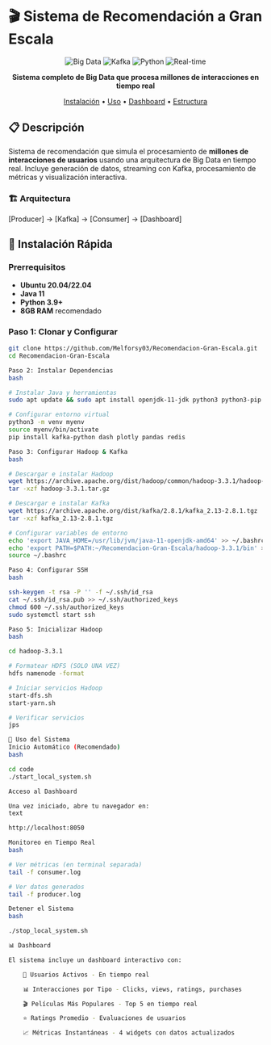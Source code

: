 # 🎬 Sistema de Recomendación a Gran Escala

<div align="center">

![Big Data](https://img.shields.io/badge/Big-Data-orange)
![Kafka](https://img.shields.io/badge/Apache-Kafka-blue)
![Python](https://img.shields.io/badge/Python-3.9-green)
![Real-time](https://img.shields.io/badge/Real--Time-Processing-red)

**Sistema completo de Big Data que procesa millones de interacciones en tiempo real**

[Instalación](#-instalación-rápida) • [Uso](#-uso-del-sistema) • [Dashboard](#-dashboard) • [Estructura](#-estructura-del-proyecto)

</div>

## 📋 Descripción

Sistema de recomendación que simula el procesamiento de **millones de interacciones de usuarios** usando una arquitectura de Big Data en tiempo real. Incluye generación de datos, streaming con Kafka, procesamiento de métricas y visualización interactiva.

### 🏗️ Arquitectura

[Producer] → [Kafka] → [Consumer] → [Dashboard]


## 🚀 Instalación Rápida

### Prerrequisitos
- **Ubuntu 20.04/22.04**
- **Java 11**
- **Python 3.9+**
- **8GB RAM** recomendado

### Paso 1: Clonar y Configurar
```bash
git clone https://github.com/Melforsy03/Recomendacion-Gran-Escala.git
cd Recomendacion-Gran-Escala

Paso 2: Instalar Dependencias
bash

# Instalar Java y herramientas
sudo apt update && sudo apt install openjdk-11-jdk python3 python3-pip python3-venv -y

# Configurar entorno virtual
python3 -m venv myenv
source myenv/bin/activate
pip install kafka-python dash plotly pandas redis

Paso 3: Configurar Hadoop & Kafka
bash

# Descargar e instalar Hadoop
wget https://archive.apache.org/dist/hadoop/common/hadoop-3.3.1/hadoop-3.3.1.tar.gz
tar -xzf hadoop-3.3.1.tar.gz

# Descargar e instalar Kafka
wget https://archive.apache.org/dist/kafka/2.8.1/kafka_2.13-2.8.1.tgz
tar -xzf kafka_2.13-2.8.1.tgz

# Configurar variables de entorno
echo 'export JAVA_HOME=/usr/lib/jvm/java-11-openjdk-amd64' >> ~/.bashrc
echo 'export PATH=$PATH:~/Recomendacion-Gran-Escala/hadoop-3.3.1/bin' >> ~/.bashrc
source ~/.bashrc

Paso 4: Configurar SSH
bash

ssh-keygen -t rsa -P '' -f ~/.ssh/id_rsa
cat ~/.ssh/id_rsa.pub >> ~/.ssh/authorized_keys
chmod 600 ~/.ssh/authorized_keys
sudo systemctl start ssh

Paso 5: Inicializar Hadoop
bash

cd hadoop-3.3.1

# Formatear HDFS (SOLO UNA VEZ)
hdfs namenode -format

# Iniciar servicios Hadoop
start-dfs.sh
start-yarn.sh

# Verificar servicios
jps

🎯 Uso del Sistema
Inicio Automático (Recomendado)
bash

cd code
./start_local_system.sh

Acceso al Dashboard

Una vez iniciado, abre tu navegador en:
text

http://localhost:8050

Monitoreo en Tiempo Real
bash

# Ver métricas (en terminal separada)
tail -f consumer.log

# Ver datos generados
tail -f producer.log

Detener el Sistema
bash

./stop_local_system.sh

📊 Dashboard

El sistema incluye un dashboard interactivo con:

    👥 Usuarios Activos - En tiempo real

    📊 Interacciones por Tipo - Clicks, views, ratings, purchases

    🎬 Películas Más Populares - Top 5 en tiempo real

    ⭐ Ratings Promedio - Evaluaciones de usuarios

    📈 Métricas Instantáneas - 4 widgets con datos actualizados